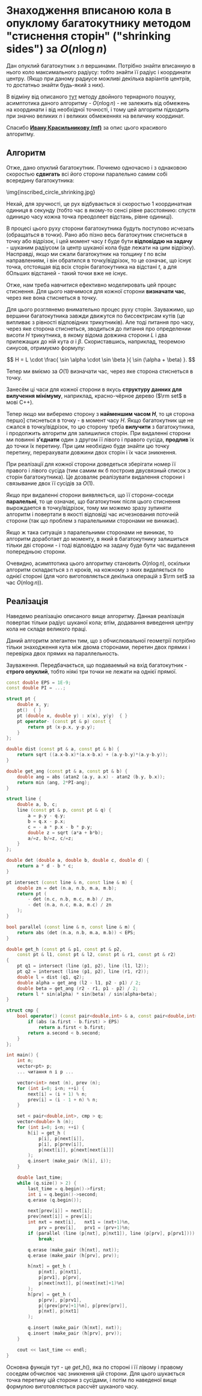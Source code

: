 # Знаходження вписаною кола в опуклому багатокутнику методом "стиснення сторін" ("shrinking sides") за $O(n \log n)$

Дан опуклий багатокутник з $n$ вершинами. Потрібно знайти вписанную в нього коло максимального радіусу: тобто знайти її радіус і координати центру. (Якщо при даному радиусе можливі декілька варіантів центрів, то достатньо знайти будь-який з них).

В відміну від описаного [тут](inscribed_circle_ternary) методу двойного тернарного пошуку, асимптотика даного алгоритму - $O(n \log n)$ - не залежить від обмежень на координати і від необхідної точності, і тому цей алгоритм підходить при значно великих $n$ і великих обмеженнях на величину координат.

Спасибо **[Ивану Красильникову (mf)](http://acm.uva.es/board/memberlist.php?mode=viewprofile&u=4424)** за опис цього красивого алгоритму.

## Алгоритм

Отже, дано опуклий багатокутник. Почнемо одночасно і з однаковою скоростью **сдвигать** всі його сторони паралельно самим собі всередину багатокутника:

\img{inscribed_circle_shrinking.jpg}

Нехай, для зручності, це рух відбувається зі скоростью 1 координатная одиниця в секунду (тобто час в якому-то сенсі рівне расстоянию: спустя одиницю часу кожна точка преодолеет відстань, рівне одиниці).

В процесі цього руху сторони багатокутника будуть поступово исчезать (обращаться в точки). Рано або пізно весь багатокутник стиснеться в точку або відрізок, і цей момент часу $t$ буде бути **відповіддю на задачу** - шуканим радіусом (а центр шуканої кола буде лежати на цим відрізку). Насправді, якщо ми сжали багатокутник на толщину $t$ по всім направлениям, і він обратился в точку/відрізок, то це означає, що існує точка, отстоящая від всіх сторін багатокутника на відстані $t$, а для бОльших відстаней - такий точки вже не існує.

Отже, нам треба навчитися ефективно моделировать цей процес стиснення. Для цього навчимося для кожної сторони **визначати час**, через яке вона стиснеться в точку.

Для цього розглянемо внимательно процес руху сторін. Зауважимо, що вершини багатокутника завжди движутся по биссектрисам кутів (це випливає з рівності відповідних трикутників). Але тоді питання про часу, через яке сторона стиснеться, зводиться до питання про определении висоти $H$ трикутника, в якому відома довжина сторони $L$ і два прилежащих до ній кута $\alpha$ і $\beta$. Скориставшись, наприклад, теоремою синусов, отримуємо формулу:

$$
H = L \cdot \frac{ \sin \alpha \cdot \sin \beta }{ \sin (\alpha + \beta) }.
$$

Тепер ми вміємо за $O(1)$ визначати час, через яке сторона стиснеться в точку.

Занесём ці часи для кожної сторони в якусь **структуру данних для вилучення мінімуму**, наприклад, красно-чёрное дерево ($\rm set$ в мові C++).

Тепер якщо ми виберемо сторону з **найменшим часом $H$**, то ця сторона першо] стиснеться в точку - в момент часу $H$. Якщо багатокутник ще не сжался в точку/відрізок, то цю сторону треба **вилучити** з багатокутника, і продолжить алгоритм для залишилися сторін. При видаленні сторони ми повинні **з'єднати** один з другом її лівого і правого сусіда, **продлив** їх до точки їх перетину. При цим необхідно буде знайти цю точку перетину, перерахувати довжини двох сторін і їх часи зникнення.

При реалізації для кожної сторони доведеться зберігати номер її правого і лівого сусіда (тим самим як б построив двусвязный список з сторін багатокутника). Це дозваляє реалізувати видалення сторони і связывание двох її сусідів за $O(1)$.

Якщо при видаленні сторони виявляється, що її сторони-соседи **паралельні**, то це означає, що багатокутник після цього стиснення вырождается в точку/відрізок, тому ми можемо зразу зупиняти алгоритм і повертати в якості відповіді час исчезнования поточній сторони (так що проблем з паралельними сторонами не виникає).

Якщо ж така ситуація з паралельними сторонами не виникає, то алгоритм доработает до моменту, в який в багатокутнику залишиться тільки дві сторони - і тоді відповіддю на задачу буде бути час видалення попередньою сторони.

Очевидно, асимптотика цього алгоритму становить $O(n \log n)$, оскільки алгоритм складається з $n$ кроків, на кожному з яких видаляється по однієї стороні (для чого виготовляється декілька операцій з $\rm set$ за час $O(n \log n)$).

## Реалізація

Наведемо реалізацію описаного вище алгоритму. Данная реалізація повертає тільки радіус шуканої кола; втім, додавання виведення центру кола не складе великого праці.

Даний алгоритм элегантен тим, що з обчислювальної геометрії потрібно тільки знаходження кута між двома сторонами, перетин двох прямих і перевірка двох прямих на параллельность.

Зауваження. Передбачається, що подаваемый на вхід багатокутник - **строго опуклий**, тобто ніякі три точки не лежати на однієї прямої.

<!--- TODO: specify code snippet id -->
``` cpp
const double EPS = 1E-9;
const double PI = ...;

struct pt {
    double x, y;
    pt()  { }
    pt (double x, double y) : x(x), y(y)  { }
    pt operator- (const pt & p) const {
        return pt (x-p.x, y-p.y);
    }
};

double dist (const pt & a, const pt & b) {
    return sqrt ((a.x-b.x)*(a.x-b.x) + (a.y-b.y)*(a.y-b.y));
}

double get_ang (const pt & a, const pt & b) {
    double ang = abs (atan2 (a.y, a.x) - atan2 (b.y, b.x));
    return min (ang, 2*PI-ang);
}

struct line {
    double a, b, c;
    line (const pt & p, const pt & q) {
        a = p.y - q.y;
        b = q.x - p.x;
        c = - a * p.x - b * p.y;
        double z = sqrt (a*a + b*b);
        a/=z, b/=z, c/=z;
    }
};

double det (double a, double b, double c, double d) {
    return a * d - b * c;
}

pt intersect (const line & n, const line & m) {
    double zn = det (n.a, n.b, m.a, m.b);
    return pt (
        - det (n.c, n.b, m.c, m.b) / zn,
        - det (n.a, n.c, m.a, m.c) / zn
    );
}

bool parallel (const line & n, const line & m) {
    return abs (det (n.a, n.b, m.a, m.b)) < EPS;
}

double get_h (const pt & p1, const pt & p2,
    const pt & l1, const pt & l2, const pt & r1, const pt & r2)
{
    pt q1 = intersect (line (p1, p2), line (l1, l2));
    pt q2 = intersect (line (p1, p2), line (r1, r2));
    double l = dist (q1, q2);
    double alpha = get_ang (l2 - l1, p2 - p1) / 2;
    double beta = get_ang (r2 - r1, p1 - p2) / 2;
    return l * sin(alpha) * sin(beta) / sin(alpha+beta);
}

struct cmp {
    bool operator() (const pair<double,int> & a, const pair<double,int> & b) const {
        if (abs (a.first - b.first) > EPS)
            return a.first < b.first;
        return a.second < b.second;
    }
};

int main() {
    int n;
    vector<pt> p;
    ... читання n і p ...

    vector<int> next (n), prev (n);
    for (int i=0; i<n; ++i) {
        next[i] = (i + 1) % n;
        prev[i] = (i - 1 + n) % n;
    }

    set < pair<double,int>, cmp > q;
    vector<double> h (n);
    for (int i=0; i<n; ++i) {
        h[i] = get_h (
            p[i], p[next[i]],
            p[i], p[prev[i]],
            p[next[i]], p[next[next[i]]]
        );
        q.insert (make_pair (h[i], i));
    }

    double last_time;
    while (q.size() > 2) {
        last_time = q.begin()->first;
        int i = q.begin()->second;
        q.erase (q.begin());

        next[prev[i]] = next[i];
        prev[next[i]] = prev[i];
        int nxt = next[i],   nxt1 = (nxt+1)%n,
            prv = prev[i],   prv1 = (prv+1)%n;
        if (parallel (line (p[nxt], p[nxt1]), line (p[prv], p[prv1])))
            break;

        q.erase (make_pair (h[nxt], nxt));
        q.erase (make_pair (h[prv], prv));

        h[nxt] = get_h (
            p[nxt], p[nxt1],
            p[prv1], p[prv],
            p[next[nxt]], p[(next[nxt]+1)%n]
        );
        h[prv] = get_h (
            p[prv], p[prv1],
            p[(prev[prv]+1)%n], p[prev[prv]],
            p[nxt], p[nxt1]
        );

        q.insert (make_pair (h[nxt], nxt));
        q.insert (make_pair (h[prv], prv));
    }

    cout << last_time << endl;
}
```

Основна функція тут - це $get\_h()$, яка по стороні і її лівому і правому соседям обчислює час зникнення цій сторони. Для цього шукається точка перетину цій сторони з сусідами, і потім по наведеної вище формулою виготовляється рассчёт шуканого часу.
